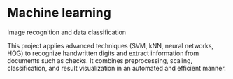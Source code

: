 # Machine learning
 Image recognition and data classification

 This project applies advanced techniques (SVM, kNN, neural networks, HOG) to recognize handwritten digits and extract information from documents such as checks. It combines preprocessing, scaling, classification, and result visualization in an automated and efficient manner.
